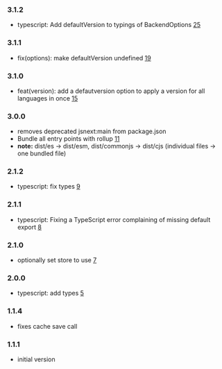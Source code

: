### 3.1.2

- typescript: Add defaultVersion to typings of BackendOptions [25](https://github.com/i18next/i18next-localstorage-backend/pull/25)

### 3.1.1

- fix(options): make defaultVersion undefined [19](https://github.com/i18next/i18next-localstorage-backend/pull/19)

### 3.1.0

- feat(version): add a defautversion option to apply a version for all languages in once [15](https://github.com/i18next/i18next-localstorage-backend/pull/15)

### 3.0.0

- removes deprecated jsnext:main from package.json
- Bundle all entry points with rollup [11](https://github.com/i18next/i18next-localstorage-backend/pull/11)
- **note:** dist/es -> dist/esm, dist/commonjs -> dist/cjs (individual files -> one bundled file)

### 2.1.2

- typescript: fix types [9](https://github.com/i18next/i18next-localstorage-backend/pull/9)

### 2.1.1

- typescript: Fixing a TypeScript error complaining of missing default export [8](https://github.com/i18next/i18next-localstorage-backend/pull/8)

### 2.1.0

- optionally set store to use [7](https://github.com/i18next/i18next-localstorage-backend/pull/7)

### 2.0.0

- typescript: add types [5](https://github.com/i18next/i18next-localstorage-backend/pull/5)

### 1.1.4

- fixes cache save call

### 1.1.1

- initial version
